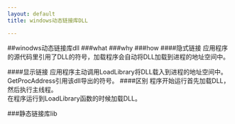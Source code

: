 ```yaml
---
layout: default
title: windows动态链接库DLL

---
```

##winodws动态链接库dll
###what
###why
###how
####隐式链接
应用程序的源代码里引用了DLL的符号，加载程序会自动将DLL加载到进程的地址空间中。  

####显示链接
应用程序主动调用LoadLibrary将DLL载入到进程的地址空间中。  
GetProcAddress引用该dll导出的符号。
####区别
程序开始运行首先加载DLL，然后执行主线程。  
在程序运行到LoadLibrary函数的时候加载DLL。    

###静态链接库lib
